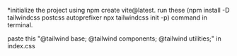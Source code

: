 *initialize the project using npm create vite@latest.
run these (npm install -D tailwindcss postcss autoprefixer
npx tailwindcss init -p) command in terminal.

paste this "@tailwind base;
@tailwind components;
@tailwind utilities;" in index.css
